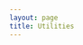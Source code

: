 ```yaml
---
layout: page
title: Utilities
---
```


<script type="text/javascript" src="/public/js/resources/utilities.js"></script>
<script>
function noopEncodeString(inputString) {
	return inputString
}

var ValueToEncodingFunctionMapping = [{
	"title" : "Text",
	"mapping" : [{ "label" : "Raw Text",
			"id" : "rawText",
			"encode" : noopEncodeString,
			"decode" : noopEncodeString },
		{ "label" : "Base64 Encoded",
			"id" : "b64Encoded",
			"decode" : base64DecodeString, 
			"encode" : base64EncodeString },
		{ "label" : "URL Encoded",
			"id" : "urlEncoded",
			"decode" : urlDecodeString, 
			"encode" : urlEncodeString },
		{ "label" : "URL Component Encoded",
			"id" : "urlComponentEncoded",
			"decode" : urlComponentDecodeString, 
			"encode" : urlComponentEncodeString },
		{ "label" : "Lower Case",
			"id" : "lowercase",
			"decode" : noopEncodeString,
			"encode" : lowercaseEncodeString },
		{ "label" : "Upper Case",
			"id" : "uppercase",
			"decode" : noopEncodeString,
			"encode" : uppercaseEncodeString }]
},{
	"title" : "Unsigned Integers",
	"mapping" : [{ "label" : "Decimal",
			"id" : "decimal",
			"rows" : 1,
			"decode" : decimalToBinary, 
			"encode" : binaryToDecimal },
		{ "label" : "Hexadecimal",
			"id" : "hexadecimal",
			"rows" : 1,
			"decode" : hexToBinary, 
			"encode" : binaryToHex },
		{ "label" : "Binary(LE)",
			"id" : "binaryLE",
			"rows" : 1,
			"decode" : noopEncodeString, 
			"encode" : noopEncodeString },
		{ "label" : "Binary(BE)",
			"id" : "binaryBE",
			"rows" : 1,
			"decode" : BEBinaryToLEBinary, 
			"encode" :  LEBinaryToBEBinary}]

}]

processInputChange = function(event, mapping) {
	// Get the element that triggered the change
	var inputElement = event.target
	var inputElementId = inputElement.id
	
	// Now get the list of elements that need to be updated
	var outputElements = [];
	var mappedDecodeFunction;
	mapping.forEach(function(map) {
		var id = map["id"]
		if (id != inputElementId) {
			var outputElement = document.getElementById(id);
			outputElements.push({"element" : outputElement, "decodeFunction" : map["encode"]})
		} else {
			mappedDecodeFunction = map['decode']
		}
	})

	// Get the string that was modified apply the decode function
	// to get the raw value
	var inputText = inputElement.value
	var decodedText = mappedDecodeFunction(inputText)

	// Now iterate over all the other text areas and apply the 
	// appropriate encoding to each one of them
	outputElements.forEach(function(element) {
		var outputElementId = element.element.id
		var mappedEncodeFunction = element.decodeFunction
		var encodedText = mappedEncodeFunction(decodedText)
		element.element.value = encodedText
	});
}

function loadFunctions() {
	var mainContainer = document.getElementById("divContainer")
	ValueToEncodingFunctionMapping.forEach(function(dict) {
		var sectionTitle = dict["title"]
		var mappingArray = dict["mapping"]
		var title = document.createElement("h1")
		title.innerHTML = sectionTitle
		mainContainer.appendChild(title)

		sectionFunc = function(event) {
			processInputChange(event, mappingArray)
		}
		mappingArray.forEach(function(section) {
			var div = document.createElement("div");
			div.style.width = "50%";
			div.style.float = "left";

			var sectionLabel = section["label"]
	
			var label = document.createElement("p")
			label.innerHTML = sectionLabel
			div.appendChild(label)

			var textArea = document.createElement("textArea")
			textArea.rows = 4
			textArea.id = section["id"]
			textArea.style.width = "100%"
			textArea.style.resize = "none"
			textArea.addEventListener("keyup", sectionFunc);
			textArea.addEventListener("change", sectionFunc);
			
			var rowCount = section["rows"]
			if (rowCount !== undefined) {
				textArea.rows = rowCount
			}

			div.appendChild(textArea)

			mainContainer.appendChild(div);
		})
	})
}

window.onload = loadFunctions;
</script>

<div id="divContainer">
</div>
